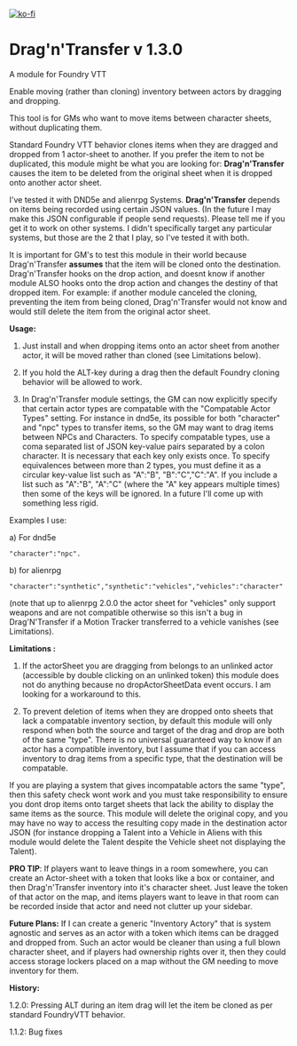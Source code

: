 [![ko-fi](https://ko-fi.com/img/githubbutton_sm.svg)](https://ko-fi.com/davidzvekic)
# Drag'n'Transfer v 1.3.0
A module for Foundry VTT 

Enable moving (rather than cloning) inventory between actors by dragging and dropping.

This tool is for GMs who want to move items between character sheets, without duplicating them. 

Standard Foundry VTT behavior clones items when they are dragged and dropped from 1 actor-sheet to another. If you prefer the item to not be duplicated, this module might be what you are looking for: **Drag'n'Transfer**  causes the item to be deleted from the original sheet when it is dropped onto another actor sheet.

I've tested it with DND5e and alienrpg Systems.  **Drag'n'Transfer** depends on items being recorded using certain JSON values. (In the future I may make this JSON configurable if people send requests). Please tell me if you get it to work on other systems. I didn't specifically target any particular systems, but those are the 2 that I play, so I've tested it with both.

It is important for GM's to test this module in their world because Drag'n'Transfer **assumes** that the item will be cloned onto the destination.  Drag'n'Transfer hooks on the drop action, and doesnt know if another module ALSO hooks onto the drop action and changes the destiny of that dropped item.  For example: if another module canceled the cloning, preventing the item from being cloned, Drag'n'Transfer would not know and would still delete the item from the original actor sheet.

**Usage:** 

1. Just install and when dropping items onto an actor sheet from another actor, it will be moved rather than cloned (see Limitations below).

2. If you hold the ALT-key during a drag then the default Foundry cloning behavior will be allowed to work.

3. In Drag'n'Transfer module settings, the GM can now explicitly specify that certain actor types are compatable with the "Compatable Actor Types" setting. For instance in dnd5e, its possible for both "character" and "npc" types to transfer items, so the GM may want to drag items between NPCs and Characters.  To specify compatable types, use a coma separated list of JSON key-value pairs separated by a colon character.  It is necessary that each key only exists once.  To specify equivalences between more than 2 types, you must define it as a circular key-value list such as "A":"B", "B":"C","C":"A".  If you include a list such as "A":"B", "A":"C" (where the "A" key appears multiple times) then some of the keys will be ignored.  In a future I'll come up with something less rigid.

Examples I use:

a) For dnd5e

    "character":"npc".
b) for alienrpg

    "character":"synthetic","synthetic":"vehicles","vehicles":"character"
    
(note that up to alienrpg 2.0.0 the actor sheet for "vehicles" only support weapons and are not compatible otherwise so this isn't a bug in Drag'N'Transfer if a Motion Tracker transferred to a vehicle vanishes (see Limitations).


**Limitations :**  
1) If the actorSheet you are dragging from belongs to an unlinked actor (accessible by double clicking on an unlinked token) this module does not do anything because no dropActorSheetData event occurs. I am looking for a workaround to this.

2) To prevent deletion of items when they are dropped onto sheets that lack a compatable inventory section, by default this module will only respond when both the source and target of the drag and drop are both of the same "type".  There is no universal guaranteed way to know if an actor has a compatible inventory, but I assume that if you can access inventory to drag items from a specific type, that the destination will be compatable.

If you are playing a system that gives incompatable actors the same "type", then this safety check wont work and you must take responsibility to ensure you dont drop items onto target sheets that lack the ability to display the same items as the source.  This module will delete the original copy, and you may have no way to access the resulting copy made in the destination actor JSON (for instance dropping a Talent into a Vehicle in Aliens with this module would delete the Talent despite the Vehicle sheet not displaying the Talent).

**PRO TIP**: If players want to leave things in a room somewhere, you can create an Actor-sheet with a token that looks like a box or container, and then Drag'n'Transfer inventory into it's character sheet. Just leave the token of that actor on the map, and items players want to leave in that room can be recorded inside that actor and need not clutter up your sidebar.

**Future Plans:** If I can create a generic "Inventory Actory" that is system agnostic and serves as an actor with a token which items can be dragged and dropped from.  Such an actor would be cleaner than using a full blown character sheet, and if players had ownership rights over it, then they could access storage lockers placed on a map without the GM needing to move inventory for them.

**History:**

1.2.0: Pressing ALT during an item drag will let the item be cloned as per standard FoundryVTT behavior.

1.1.2: Bug fixes
